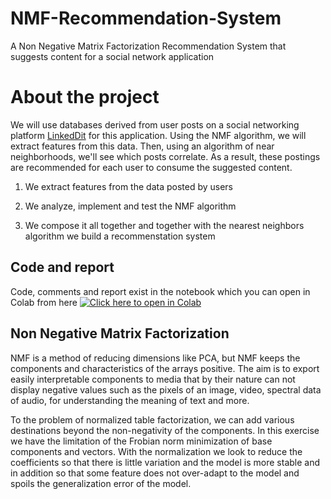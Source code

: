 # NMF-Recommendation-System
A Non Negative Matrix Factorization Recommendation System that suggests content for a social network application


# About the project
We will use databases derived from user posts on a social networking platform [LinkedDit](https://github.com/AGiannoutsos/LinkedDIT/) for this application.
Using the NMF algorithm, we will extract features from this data.
Then, using an algorithm of near neighborhoods, we'll see which posts correlate.
As a result, these postings are recommended for each user to consume the suggested content. 

1.   We extract features from the data posted by users

2.   We analyze, implement and test the NMF algorithm

3.   We compose it all together and together with the nearest neighbors algorithm we build a recommenstation system 

## Code and report
Code, comments and report exist in the notebook which you can open in Colab from here [![Click here to open in Colab](https://colab.research.google.com/assets/colab-badge.svg)](https://colab.research.google.com/github/AGiannoutsos/NMF-Recommendation-System/blob/main/Non_Negative_Matrix_Factorization_for_Recommendation_System.ipynb)


## Non Negative Matrix Factorization
NMF is a method of reducing dimensions like PCA, but NMF keeps the components and characteristics of the arrays positive. The aim is to export easily interpretable components to media that by their nature can not display negative values ​​such as the pixels of an image, video, spectral data of audio, for understanding the meaning of text and more.

To the problem of normalized table factorization, we can add various destinations beyond the non-negativity of the components.
In this exercise we have the limitation of the Frobian norm minimization of base components and vectors. With the normalization we look to reduce the coefficients so that there is little variation and the model is more stable and in addition so that some feature does not over-adapt to the model and spoils the generalization error of the model. 

